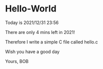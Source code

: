 # Hello-World

Today is 2021/12/31 23:56

There are only 4 mins left in 2021!

Therefore I write a simple C file called hello.c

Wish you have a good day

Yours, BOB
